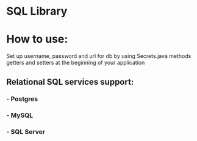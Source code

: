 # SQL Library

# How to use:
Set up username, password and url for db by using Secrets.java methods
getters and setters at the beginning of your application

## Relational SQL services support:
### - Postgres
### - MySQL
### - SQL Server